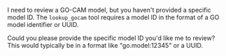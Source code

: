 I need to review a GO-CAM model, but you haven't provided a specific model ID. The `lookup_gocam` tool requires a model ID in the format of a GO model identifier or UUID.

Could you please provide the specific model ID you'd like me to review? This would typically be in a format like "go.model:12345" or a UUID.